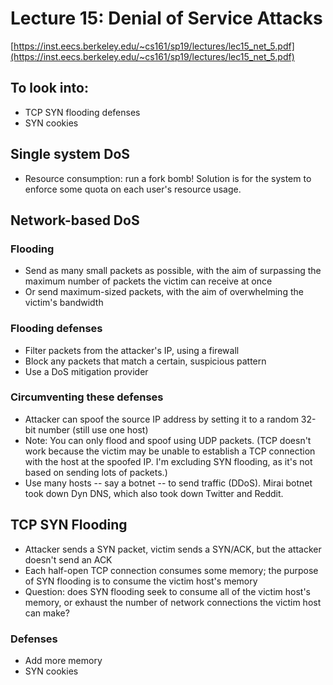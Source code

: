 # Lecture 15: Denial of Service Attacks

[https://inst.eecs.berkeley.edu/~cs161/sp19/lectures/lec15_net_5.pdf](https://inst.eecs.berkeley.edu/~cs161/sp19/lectures/lec15_net_5.pdf)

## To look into:
- TCP SYN flooding defenses
- SYN cookies

## Single system DoS
- Resource consumption: run a fork bomb! Solution is for the system to
  enforce some quota on each user's resource usage.

## Network-based DoS

### Flooding
- Send as many small packets as possible, with the aim of surpassing the
  maximum number of packets the victim can receive at once
- Or send maximum-sized packets, with the aim of overwhelming the victim's
  bandwidth

### Flooding defenses
- Filter packets from the attacker's IP, using a firewall
- Block any packets that match a certain, suspicious pattern
- Use a DoS mitigation provider

### Circumventing these defenses
- Attacker can spoof the source IP address by setting it to a random 32-bit
  number (still use one host)
- Note: You can only flood and spoof using UDP packets. (TCP doesn't work because the victim may be unable to establish a TCP connection with the host at the spoofed IP. I'm excluding SYN flooding, as it's not based on sending lots of packets.)
- Use many hosts -- say a botnet -- to send traffic (DDoS). Mirai botnet took down Dyn DNS, which also took down Twitter and Reddit.

## TCP SYN Flooding

- Attacker sends a SYN packet, victim sends a SYN/ACK, but the attacker
  doesn't send an ACK
- Each half-open TCP connection consumes some memory; the purpose of SYN
  flooding is to consume the victim host's memory
- Question: does SYN flooding seek to consume all of the victim host's
  memory, or exhaust the number of network connections the victim host can
  make?

### Defenses
- Add more memory
- SYN cookies
